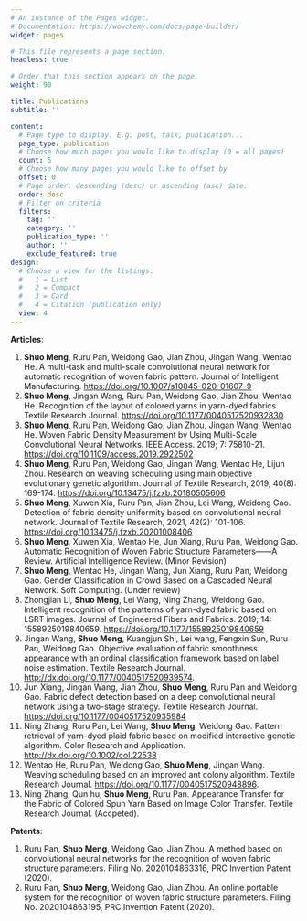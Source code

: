 ```yaml
---
# An instance of the Pages widget.
# Documentation: https://wowchemy.com/docs/page-builder/
widget: pages

# This file represents a page section.
headless: true

# Order that this section appears on the page.
weight: 90

title: Publications
subtitle: ''

content:
  # Page type to display. E.g. post, talk, publication...
  page_type: publication
  # Choose how much pages you would like to display (0 = all pages)
  count: 5
  # Choose how many pages you would like to offset by
  offset: 0
  # Page order: descending (desc) or ascending (asc) date.
  order: desc
  # Filter on criteria
  filters:
    tag: ''
    category: ''
    publication_type: ''
    author: ''
    exclude_featured: true
design:
  # Choose a view for the listings:
  #   1 = List
  #   2 = Compact
  #   3 = Card
  #   4 = Citation (publication only)
  view: 4
---
```

**Articles**:

1.	**Shuo Meng**, Ruru Pan, Weidong Gao, Jian Zhou, Jingan Wang, Wentao He. A multi-task and multi-scale convolutional neural network for automatic recognition of woven fabric pattern. Journal of Intelligent Manufacturing. https://doi.org/10.1007/s10845-020-01607-9
2.	**Shuo Meng**, Jingan Wang, Ruru Pan, Weidong Gao, Jian Zhou, Wentao He. Recognition of the layout of colored yarns in yarn-dyed fabrics. Textile Research Journal. https://doi.org/10.1177/0040517520932830
3.	**Shuo Meng**, Ruru Pan, Weidong Gao, Jian Zhou, Jingan Wang, Wentao He. Woven Fabric Density Measurement by Using Multi-Scale Convolutional Neural Networks. IEEE Access. 2019; 7: 75810-21. https://doi.org/10.1109/access.2019.2922502
4.	**Shuo Meng**, Ruru Pan, Weidong Gao, Jingan Wang, Wentao He, Lijun Zhou. Research on weaving scheduling using main objective evolutionary genetic algorithm. Journal of Textile Research, 2019, 40(8): 169-174. https://doi.org/10.13475/j.fzxb.20180505606
5.  **Shuo Meng**, Xuwen Xia, Ruru Pan, Jian Zhou, Lei Wang, Weidong Gao.  Detection of fabric density uniformity based on convolutional neural network. Journal of Textile Research, 2021, 42(2): 101-106. https://doi.org/10.13475/j.fzxb.20201008406
6.	**Shuo Meng**, Xuwen Xia, Wentao He, Jun Xiang, Ruru Pan, Weidong Gao. Automatic Recognition of Woven Fabric Structure Parameters——A Review. Artificial Intelligence Review. (Minor Revision)
7.	**Shuo Meng**, Wentao He, Jingan Wang, Jun Xiang, Ruru Pan, Weidong Gao. Gender Classification in Crowd Based on a Cascaded Neural Network. Soft Computing. (Under review)
8.	Zhongjian Li, **Shuo Meng**, Lei Wang, Ning Zhang, Weidong Gao. Intelligent recognition of the patterns of yarn-dyed fabric based on LSRT images. Journal of Engineered Fibers and Fabrics. 2019; 14: 1558925019840659. https://doi.org/10.1177/1558925019840659
9.	Jingan Wang, **Shuo Meng**, Kuangjun Shi, Lei wang, Fengxin Sun, Ruru Pan, Weidong Gao. Objective evaluation of fabric smoothness appearance with an ordinal classification framework based on label noise estimation. Textile Research Journal. http://dx.doi.org/10.1177/0040517520939574.
10.	Jun Xiang, Jingan Wang, Jian Zhou, **Shuo Meng**, Ruru Pan and Weidong Gao. Fabric defect detection based on a deep convolutional neural network using a two-stage strategy. Textile Research Journal. https://doi.org/10.1177/0040517520935984
11.	Ning Zhang, Ruru Pan, Lei Wang, **Shuo Meng**, Weidong Gao. Pattern retrieval of yarn-dyed plaid fabric based on modified interactive genetic algorithm. Color Research and Application. http://dx.doi.org/10.1002/col.22538
12.	Wentao He, Ruru Pan, Weidong Gao, **Shuo Meng**, Jingan Wang. Weaving scheduling based on an improved ant colony algorithm. Textile Research Journal. https://doi.org/10.1177/0040517520948896.
13.	Ning Zhang, Qun hu, **Shuo Meng**, Ruru Pan. Appearance Transfer for the Fabric of Colored Spun Yarn Based on Image Color Transfer. Textile Research Journal. (Accpeted).

**Patents**:

1.	Ruru Pan, **Shuo Meng**, Weidong Gao, Jian Zhou. A method based on convolutional neural networks for the recognition of woven fabric structure parameters. Filing No. 2020104863316, PRC Invention Patent (2020).
2.	Ruru Pan, **Shuo Meng**, Weidong Gao, Jian Zhou. An online portable system for the recognition of woven fabric structure parameters. Filing No. 2020104863195, PRC Invention Patent (2020).




